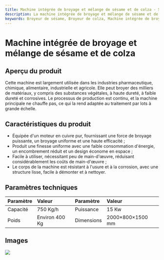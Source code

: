 ```yaml
---
title: Machine intégrée de broyage et mélange de sésame et de colza - Shandong Shengshi Hecheng Machinery Co., Ltd.
description: La machine intégrée de broyage et mélange de sésame et de colza est adaptée aux industries pharmaceutique, chimique et alimentaire, peut broyer divers matériaux, capacité 750Kg/h, moteur en cuivre pur, broyage uniforme, faible consommation d'énergie.
keywords: Broyeur de sésame, Broyeur de colza, Machine intégrée de broyage et mélange, Équipement de broyage, Équipement de prétraitement de graines oléagineuses, Équipement de traitement de sésame, Équipement de traitement de colza, Machine de broyage, Machine de mélange, Machine de broyage et mélange, Équipement de broyage de graines oléagineuses, Équipement de broyage, Équipement de mélange, Broyeur 15Kw
---
```


# Machine intégrée de broyage et mélange de sésame et de colza

## Aperçu du produit

Cette machine est largement utilisée dans les industries pharmaceutique, chimique, alimentaire, industrielle et agricole. Elle peut broyer des milliers de matériaux, y compris des substances végétales, à haute dureté, à faible dureté et corrosives. Le processus de production est continu, et la machine principale ne chauffe pas, ce qui la rend adaptée au traitement par lots à grande échelle.

## Caractéristiques du produit

* Équipée d'un moteur en cuivre pur, fournissant une force de broyage puissante, un broyage uniforme et une haute efficacité ;
* Produit une finesse uniforme avec une faible consommation d'énergie, un encombrement réduit et un design économe en espace ;
* Facile à utiliser, nécessitant peu de main-d'œuvre, réduisant considérablement les coûts de main-d'œuvre ;
* Le corps de la machine est résistant à l'usure et à la corrosion, avec une structure lisse, facile à démonter et à nettoyer.

## Paramètres techniques

| Paramètre   | Valeur         | Paramètre   | Valeur          |
| :---------- | :------------ | :---------- | :------------- |
| Capacité    | 750 Kg/h      | Puissance       | 15 Kw          |
| Poids      | Environ 400 Kg | Dimensions  | 2000×800×1500 mm |

## Images
![](https://i.postimg.cc/ZYq7J51L/202509051417544.png?dl=1)